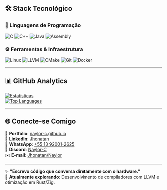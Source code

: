 ## 🛠️ Stack Tecnológico  

### 🔹 **Linguagens de Programação**  
![C](https://img.shields.io/badge/C-00599C?style=for-the-badge&logo=c&logoColor=white)
![C++](https://img.shields.io/badge/C++-00599C?style=for-the-badge&logo=c%2B%2B&logoColor=white)
![Java](https://img.shields.io/badge/Java-007396?style=for-the-badge&logo=openjdk&logoColor=white)
![Assembly](https://img.shields.io/badge/Assembly-8E0B0B?style=for-the-badge&logo=assemblyscript&logoColor=white)

### ⚙️ **Ferramentas & Infraestrutura**  
![Linux](https://img.shields.io/badge/Linux-FCC624?style=for-the-badge&logo=linux&logoColor=black)
![LLVM](https://img.shields.io/badge/LLVM-262D3A?style=for-the-badge&logo=llvm&logoColor=white)
![CMake](https://img.shields.io/badge/CMake-064F8C?style=for-the-badge&logo=cmake&logoColor=white)
![Git](https://img.shields.io/badge/Git-F05032?style=for-the-badge&logo=git&logoColor=white)
![Docker](https://img.shields.io/badge/Docker-2496ED?style=for-the-badge&logo=docker&logoColor=white)

---

## 📊 **GitHub Analytics**  

[![Estatísticas](https://github-readme-stats.vercel.app/api?username=Naylor-C&show_icons=true&count_private=true&theme=radical&hide_border=true)](https://github.com/Naylor-Sciencie)  
[![Top Languages](https://github-readme-stats.vercel.app/api/top-langs/?username=Naylor-C&layout=compact&theme=radical&hide_border=true)](https://github.com/Naylor-Sciencie)

---

## 🌐 **Conecte-se Comigo**  

📌 **Portfólio**: [naylor-c.github.io](https://naylor-c.github.io/Naylor-C/)  
🔗 **LinkedIn**: [Jhonatan](https://www.linkedin.com/public-profile/settings?lipi=urn%3Ali%3Apage%3Ad_flagship3_profile_self_edit_contact-info%3BDZmf4XL1RjGpjhyRnwFqTA%3D%3D) <br>
📱 **WhatsApp**: [+55 13 92001-2625](https://wa.me/5513920012625)  
💬 **Discord**: [Naylor-C](https://discord.com/channels/@me/1344427331657404496)  
✉️ **E-mail**: [Jhonatan/Naylor](mailto:academicnaylor@gmail.com)  

---

✨ **"Escrevo código que conversa diretamente com o hardware."**  
🚀 **Atualmente explorando**: Desenvolvimento de compiladores com LLVM e otimização em Rust/Zig.  
